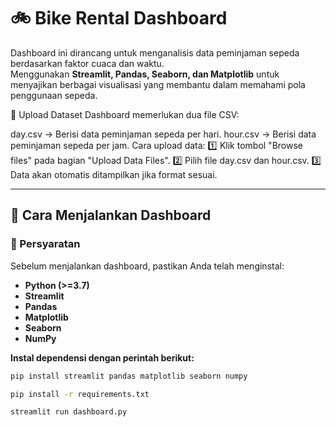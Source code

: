 # 🚲 Bike Rental Dashboard  

Dashboard ini dirancang untuk menganalisis data peminjaman sepeda berdasarkan faktor cuaca dan waktu.  
Menggunakan **Streamlit, Pandas, Seaborn, dan Matplotlib** untuk menyajikan berbagai visualisasi yang membantu dalam memahami pola penggunaan sepeda.  

📂 Upload Dataset
Dashboard memerlukan dua file CSV:

day.csv → Berisi data peminjaman sepeda per hari.
hour.csv → Berisi data peminjaman sepeda per jam.
Cara upload data:
1️⃣ Klik tombol "Browse files" pada bagian "Upload Data Files".
2️⃣ Pilih file day.csv dan hour.csv.
3️⃣ Data akan otomatis ditampilkan jika format sesuai.


---

## 🚀 Cara Menjalankan Dashboard  

### 📌 Persyaratan  

Sebelum menjalankan dashboard, pastikan Anda telah menginstal:  
- **Python (>=3.7)**  
- **Streamlit**  
- **Pandas**  
- **Matplotlib**  
- **Seaborn**  
- **NumPy**  

**Instal dependensi dengan perintah berikut:**  
```bash
pip install streamlit pandas matplotlib seaborn numpy

pip install -r requirements.txt

streamlit run dashboard.py



